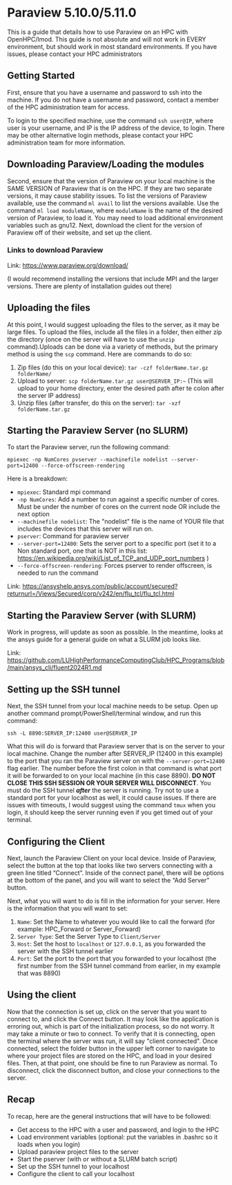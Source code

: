 # Paraview 5.10.0/5.11.0
This is a guide that details how to use Paraview on an HPC with OpenHPC/lmod. This guide is not absolute and will not work in EVERY environment, but should work in most standard environments. If you have issues, please contact your HPC administrators


## Getting Started
First, ensure that you have a username and password to ssh into the machine. If you do not have a username and password, contact a member of the HPC administration team for access. 

To login to the specified machine, use the command `ssh user@IP`, where user is your username, and IP is the IP address of the device, to login. There may be other alternative login methods, please contact your HPC administration team for more information. 

## Downloading Paraview/Loading the modules
Second, ensure that the version of Paraview on your local machine is the SAME VERSION of Paraview that is on the HPC. If they are two separate versions, it may cause stability issues. To list the versions of Paraview available, use the command `ml avail` to list the versions available. Use the command `ml load moduleName`, where `moduleName` is the name of the desired version of Paraview, to load it. You may need to load additional environment variables such as gnu12. Next, download the client for the version of Paraview off of their website, and set up the client. 

### Links to download Paraview

Link: https://www.paraview.org/download/

(I would recommend installing the versions that include MPI and the larger versions. There are plenty of installation guides out there)

## Uploading the files
At this point, I would suggest uploading the files to the server, as it may be large files. To upload the files, include all the files in a folder, then either zip the directory (once on the server will have to use the `unzip` command).Uploads can be done via a variety of methods, but the primary method is using the `scp` command.  Here are commands to do so:
1. Zip files (do this on your local device): `tar -czf folderName.tar.gz folderName/` 
2. Upload to server: `scp folderName.tar.gz user@SERVER_IP:~` (This will upload to your home directory, enter the desired path after te colon after the server IP address)
3. Unzip files (after transfer, do this on the server): `tar -xzf folderName.tar.gz`


## Starting the Paraview Server (no SLURM)
To start the Paraview server, run the following command:

``mpiexec -np NumCores pvserver --machinefile nodelist --server-port=12400 --force-offscreen-rendering`` 

Here is a breakdown:
- `mpiexec`: Standard mpi command
- `-np NumCores`: Add a number to run against a specific number of cores. Must be under the number of cores on the current node OR include the next option
- `--machinefile nodelist`: The "nodelist" file is the name of YOUR file that includes the devices that this server will run on.
- `pserver`: Command for paraview server
- `--server-port=12400`: Sets the server port to a specific port (set it to a Non standard port, one that is NOT in this list: https://en.wikipedia.org/wiki/List_of_TCP_and_UDP_port_numbers )
- `--force-offscreen-rendering`: Forces pserver to render offscreen, is needed to run the command


Link: https://ansyshelp.ansys.com/public/account/secured?returnurl=/Views/Secured/corp/v242/en/flu_tcl/flu_tcl.html

## Starting the Paraview Server (with SLURM)

Work in progress, will update as soon as possible. In the meantime, looks at the ansys guide for a general guide on what a SLURM job looks like.

Link: https://github.com/LUHighPerformanceComputingClub/HPC_Programs/blob/main/ansys_cli/fluent2024R1.md


## Setting up the SSH tunnel
Next, the SSH tunnel from your local machine needs to be setup. Open up another command prompt/PowerShell/terminal window, and run this command:

`ssh -L 8890:SERVER_IP:12400 user@SERVER_IP`

What this will do is forward that Paraview server that is on the server to your local machine. Change the number after SERVER_IP (12400 in this example) to the port that you ran the Paraview server on with the `--server-port=12400` flag earlier. The number before the first colon in that command is what port it will be forwarded to on your local machine (in this case 8890). **DO NOT CLOSE THIS SSH SESSION OR YOUR SERVER WILL DISCONNECT**. You must do the SSH tunnel ***after*** the server is running. Try not to use a standard port for your localhost as well, it could cause issues. If there are issues with timeouts, I would suggest using the command `tmux` when you login, it should keep the server running even if you get timed out of your terminal. 




## Configuring the Client
Next, launch the Paraview Client on your local device. Inside of Paraview, select the button at the top that looks like two servers connecting with a green line titled “Connect”. Inside of the connect panel, there will be options at the bottom of the panel, and you will want to select the “Add Server” button.

Next, what you will want to do is fill in the information for your server. Here is the information that you will want to set:
1. `Name`: Set the Name to whatever you would like to call the forward (for example: HPC_Forward or Server_Forward)
2. `Server Type`: Set the Server Type to `Client/Server`
3. `Host`: Set the host to `localhost` or `127.0.0.1`, as you forwarded the server with the SSH tunnel earlier
4. `Port`: Set the port to the port that you forwarded to your localhost (the first number from the SSH tunnel command from earlier, in my example that was 8890)


## Using the client

Now that the connection is set up, click on the server that you want to connect to, and click the Connect button. It may look like the application is erroring out, which is part of the initialization process, so do not worry. It may take a minute or two to connect. To verify that it is connecting, open the terminal where the server was run, it will say "client connected". Once connected, select the folder button in the upper left corner to navigate to where your project files are stored on the HPC, and load in your desired files. Then, at that point, one should be fine to run Paraview as normal. To disconnect, click the disconnect button, and close your connections to the server. 

## Recap
To recap, here are the general instructions that will have to be followed:
- Get access to the HPC with a user and password, and login to the HPC
- Load environment variables (optional: put the variables in .bashrc so it loads when you login)
- Upload paraview project files to the server
- Start the pserver (with or without a SLURM batch script)
- Set up the SSH tunnel to your localhost
- Configure the client to call your localhost
  